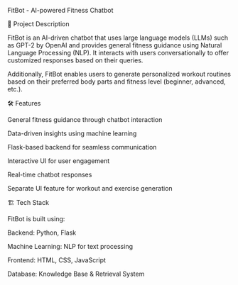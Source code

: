 FitBot - AI-powered Fitness Chatbot

📌 Project Description

FitBot is an AI-driven chatbot that uses large language models (LLMs) such as GPT-2 by OpenAI and provides general fitness guidance using Natural Language Processing (NLP). It interacts with users conversationally to offer customized responses based on their queries.

Additionally, FitBot enables users to generate personalized workout routines based on their preferred body parts and fitness level (beginner, advanced, etc.).

🛠️ Features

General fitness guidance through chatbot interaction

Data-driven insights using machine learning

Flask-based backend for seamless communication

Interactive UI for user engagement

Real-time chatbot responses

Separate UI feature for workout and exercise generation

🏗️ Tech Stack

FitBot is built using:

Backend: Python, Flask

Machine Learning: NLP for text processing

Frontend: HTML, CSS, JavaScript

Database: Knowledge Base & Retrieval System
